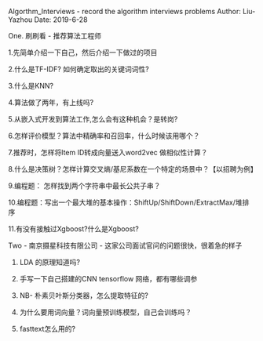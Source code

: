 Algorthm_Interviews - record the algorithm interviews problems 
Author: Liu-Yazhou 
Date: 2019-6-28

One. 刷刷看 - 推荐算法工程师

1.先简单介绍一下自己，然后介绍一下做过的项目

2.什么是TF-IDF? 如何确定取出的关键词词性?

3.什么是KNN?

4.算法做了两年，有上线吗?

5.从嵌入式开发到算法工作,怎么会有这种机会？是转岗?

6.怎样评价模型？算法中精确率和召回率，什么时候该用哪个？

7.推荐时，怎样将Item ID转成向量送入word2vec 做相似性计算？

8.什么是决策树？怎样计算交叉熵/基尼系数在一个特定的场景中？【以招聘为例】

9.编程题： 怎样找到两个字符串中最长公共子串？

10.编程题：写出一个最大堆的基本操作：ShiftUp/ShiftDown/ExtractMax/堆排序

11.有没有接触过Xgboost?什么是Xgboost?



Two - 南京摄星科技有限公司 - 这家公司面试官问的问题很快，很着急的样子

1. LDA 的原理知道吗?

2. 手写一下自己搭建的CNN tensorflow 网络，都有哪些调参

3. NB- 朴素贝叶斯分类器，怎么提取特征的?

4. 为什么要用词向量？词向量预训练模型，自己会训练吗？

5. fasttext怎么用的?
